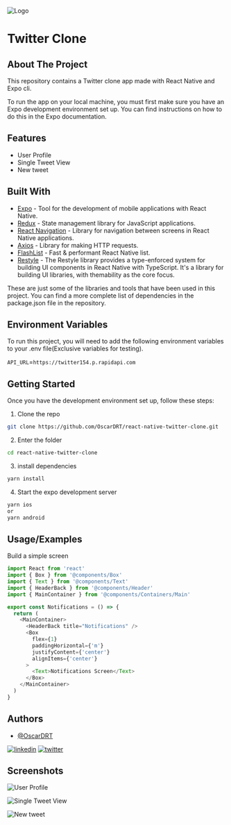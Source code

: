 ![Logo](https://upload.wikimedia.org/wikipedia/commons/thumb/4/4f/Twitter-logo.svg/56px-Twitter-logo.svg.png)

# Twitter Clone

## About The Project

This repository contains a Twitter clone app made with React Native and Expo cli.

To run the app on your local machine, you must first make sure you have an Expo development environment set up. You can find instructions on how to do this in the Expo documentation.

## Features

- User Profile
- Single Tweet View
- New tweet

## Built With

- [Expo](https://expo.dev/) - Tool for the development of mobile applications with React Native.
- [Redux](https://redux.js.org/) - State management library for JavaScript applications.
- [React Navigation](https://reactnavigation.org/) - Library for navigation between screens in React Native applications.
- [Axios](https://axios-http.com/) - Library for making HTTP requests.
- [FlashList](https://shopify.github.io/flash-list/) - Fast & performant React Native list.
- [Restyle](https://github.com/Shopify/restyle) - The Restyle library provides a type-enforced system for building UI components in React Native with TypeScript. It's a library for building UI libraries, with themability as the core focus.

These are just some of the libraries and tools that have been used in this project. You can find a more complete list of dependencies in the package.json file in the repository.

## Environment Variables

To run this project, you will need to add the following environment variables to your .env file(Exclusive variables for testing).

`API_URL`=`https://twitter154.p.rapidapi.com`

## Getting Started

Once you have the development environment set up, follow these steps:

1. Clone the repo

```sh
git clone https://github.com/OscarDRT/react-native-twitter-clone.git
```

2. Enter the folder

```sh
cd react-native-twitter-clone
```

3. install dependencies

```sh
yarn install
```

4. Start the expo development server

```sh
yarn ios
or
yarn android
```

## Usage/Examples

Build a simple screen

```javascript
import React from 'react'
import { Box } from '@components/Box'
import { Text } from '@components/Text'
import { HeaderBack } from '@components/Header'
import { MainContainer } from '@components/Containers/Main'

export const Notifications = () => {
  return (
    <MainContainer>
      <HeaderBack title="Notifications" />
      <Box
        flex={1}
        paddingHorizontal={'m'}
        justifyContent={'center'}
        alignItems={'center'}
      >
        <Text>Notifications Screen</Text>
      </Box>
    </MainContainer>
  )
}
```

## Authors

- [@OscarDRT](https://github.com/OscarDRT)

[![linkedin](https://img.shields.io/badge/linkedin-0A66C2?style=for-the-badge&logo=linkedin&logoColor=white)](https://www.linkedin.com/in/oscardrt/)
[![twitter](https://img.shields.io/badge/twitter-1DA1F2?style=for-the-badge&logo=twitter&logoColor=white)](https://twitter.com/Oscar__RT)

## Screenshots

![User Profile](https://github.com/OscarDRT/react-native-twitter-clone/blob/main/images/User_Profile.jpeg)

![Single Tweet View](https://github.com/OscarDRT/react-native-twitter-clone/blob/main/images/Single_Tweet_View.jpeg)

![New tweet](https://github.com/OscarDRT/react-native-twitter-clone/blob/main/images/New_tweet.jpeg)
